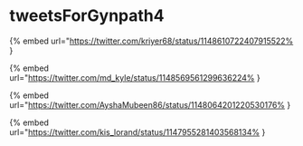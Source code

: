 # tweetsForGynpath4

{% embed url="https://twitter.com/kriyer68/status/1148610722407915522% }

{% embed url="https://twitter.com/md_kyle/status/1148569561299636224% }

{% embed url="https://twitter.com/AyshaMubeen86/status/1148064201220530176% }

{% embed url="https://twitter.com/kis_lorand/status/1147955281403568134% }

